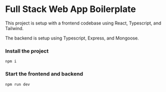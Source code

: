 # Full Stack Web App Boilerplate

This project is setup with a frontend codebase using React, Typescript, and Tailwind.

The backend is setup using Typescript, Express, and Mongoose.

### Install the project

`npm i`

### Start the frontend and backend

`npm run dev`
